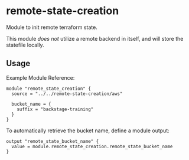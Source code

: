 # remote-state-creation

Module to init remote terraform state.

This module _does not_ utilize a remote backend in itself, and will store the statefile locally.

## Usage

Example Module Reference:

```
module "remote_state_creation" {
  source = "../../remote-state-creation/aws"

  bucket_name = {
    suffix = "backstage-training"
  }
}
```

To automatically retrieve the bucket name, define a module output: 

```
output "remote_state_bucket_name" {
  value = module.remote_state_creation.remote_state_bucket_name
}
```
